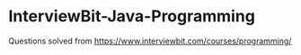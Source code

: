 # InterviewBit-Java-Programming
Questions solved from https://www.interviewbit.com/courses/programming/
